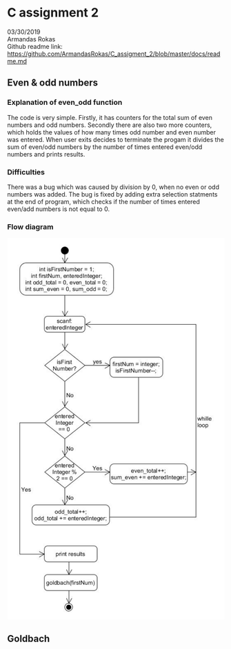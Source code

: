 # C assignment 2
03/30/2019  
Armandas Rokas  
Github readme link: https://github.com/ArmandasRokas/C_assigment_2/blob/master/docs/readme.md 
## Even & odd numbers
### Explanation of even_odd function
The code is very simple. Firstly, it has counters for the total sum of even numbers and odd numbers. Secondly there are also two more counters, which holds the values of how many times odd number and even number was entered.
When user exits decides to terminate the progam it divides the sum of even/odd numbers by the number of times entered even/odd numbers and prints results. 
### Difficulties  
There was a bug which was caused by division by 0, when no even or odd numbers was added. The bug is fixed by adding extra selection statments at the end of program, which checks if  the number of times entered even/add numbers is not equal to 0. 
### Flow diagram
![alt text](https://github.com/ArmandasRokas/C_assigment_2/blob/master/docs/flowchart_even_odd.jpg "flowchart_even_odd")

## Goldbach


